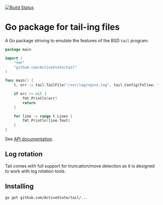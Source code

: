 [![Build Status](https://travis-ci.org/ActiveState/tail.svg)](https://travis-ci.org/ActiveState/tail)

# Go package for tail-ing files

A Go package striving to emulate the features of the BSD `tail` program. 

```Go
package main

import (
	"fmt"
	"github.com/ActiveState/tail"
)

func main() {
	t, err := tail.TailFile("/var/log/nginx.log", tail.Config{Follow: true})

	if err != nil {
		fmt.Println(err)
		return
	}

	for line := range t.Lines {
	    fmt.Println(line.Text)
	}
}
```

See [API documentation](http://godoc.org/github.com/ActiveState/tail).

## Log rotation

Tail comes with full support for truncation/move detection as it is
designed to work with log rotation tools.

## Installing

    go get github.com/ActiveState/tail/...

